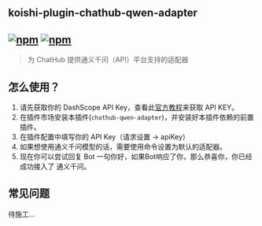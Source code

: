 ## koishi-plugin-chathub-qwen-adapter

## [![npm](https://img.shields.io/npm/v/koishi-plugin-chatluna-qwen-adapter)](https://www.npmjs.com/package/koishi-plugin-chatluna-qwen) [![npm](https://img.shields.io/npm/dm/koishi-plugin-chatluna-qwen-adapter)](https://www.npmjs.com/package//koishi-plugin-chatluna-qwen-adapter)

> 为 ChatHub 提供通义千问（API）平台支持的适配器

## 怎么使用？

1. 请先获取你的 DashScope API Key，查看此[官方教程](https://help.aliyun.com/zh/dashscope/developer-reference/activate-dashscope-and-create-an-api-key)来获取 API KEY。
2. 在插件市场安装本插件(`chathub-qwen-adapter`)，并安装好本插件依赖的前置插件。
3. 在插件配置中填写你的 API Key（请求设置 -> apiKey）
4. 如果想使用通义千问模型的话，需要使用命令设置为默认的适配器。
5. 现在你可以尝试回复 Bot 一句你好，如果Bot响应了你，那么恭喜你，你已经成功接入了 通义千问。

## 常见问题

待施工...
